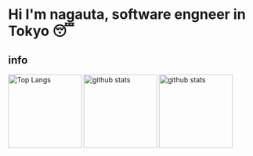 # Hi I'm nagauta, software engneer in Tokyo 😴

## info
<p align="left"> 
  <img alt="Top Langs" height="150px" src="https://github-readme-stats.vercel.app/api?username=nagauta&theme=tokyonight" />
  <img alt="github stats" height="150px" src="https://github-readme-stats.vercel.app/api/top-langs/?username=nagauta&layout=compact&theme=tokyonight" />
  <img alt="github stats" height="150px" src="https://github-profile-trophy.vercel.app/?username=nagauta&theme=tokyonight&column=7" />
</p>

